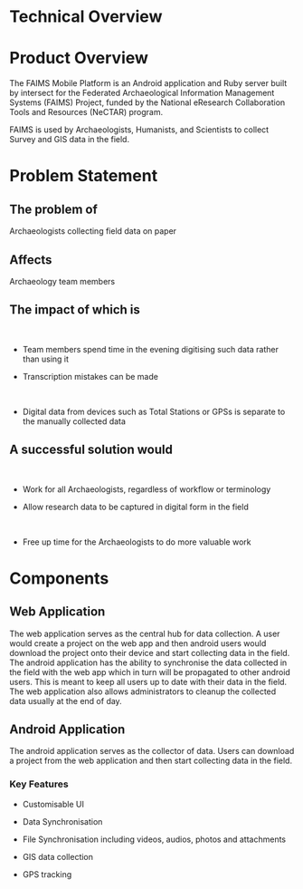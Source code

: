 Technical Overview
===============================================================


 


Product Overview
================

The FAIMS Mobile Platform is an Android application and Ruby server
built by intersect for the Federated Archaeological Information
Management Systems (FAIMS) Project, funded by the National eResearch
Collaboration Tools and Resources (NeCTAR) program.


FAIMS is used by Archaeologists, Humanists, and Scientists to collect
Survey and GIS data in the field.

 Problem Statement
=================

The problem of
--------------

Archaeologists collecting field data on paper

Affects
-------

Archaeology team members

The impact of which is
----------------------

 

-   Team members spend time in the evening digitising such data rather
    than using it

<!-- -->

-   Transcription mistakes can be made

 

-   Digital data from devices such as Total Stations or GPSs is separate
    to the manually collected data

A successful solution would
---------------------------

 

-   Work for all Archaeologists, regardless of workflow or terminology

<!-- -->

-   Allow research data to be captured in digital form in the field

 

-   Free up time for the Archaeologists to do more valuable work

Components
==========

Web Application
---------------

The web application serves as the central hub for data collection. A
user would create a project on the web app and then android users would
download the project onto their device and start collecting data in the
field.
The android application has the ability to synchronise the data
collected in the field with the web app which in turn will be propagated
to other android users. This is meant to keep all users up to date with
their data in the field.
The web application also allows administrators to cleanup the collected
data usually at the end of day.

Android Application
-------------------

The android application serves as the collector of data. Users can
download a project from the web application and then start collecting
data in the field.

### Key Features

-   Customisable UI

<!-- -->

-   Data Synchronisation

<!-- -->

-   File Synchronisation including videos, audios, photos and
    attachments

<!-- -->

-   GIS data collection

<!-- -->

-   GPS tracking

</div>
